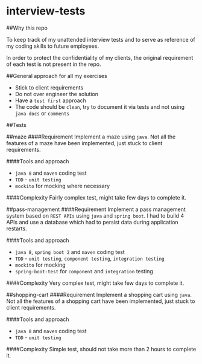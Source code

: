 # interview-tests

##Why this repo

To keep track of my unattended interview tests and to serve as reference of my coding skills to future employees.

In order to protect the confidentiality of my clients, the original requirement of each test is not present in the repo.  

##General approach for all my exercises
- Stick to client requirements
- Do not over engineer the solution
- Have a `test first` approach
- The code should be `clean`, try to document it via tests and not using `java docs` or `comments`


##Tests

##maze
####Requirement
Implement a maze using `java`. Not all the features of a maze have been implemented, just stuck to client requirements.

####Tools and approach
- `java 8` and `maven` coding test
- `TDD` - `unit testing`
- `mockito` for mocking where necessary

####Complexity
Fairly complex test, might take few days to complete it.


##pass-management
####Requirement
Implement a pass management system based on `REST APIs` using `java` and `spring boot`.
I had to build 4 APIs and use a database which had to persist data during application restarts.

####Tools and approach
- `java 8`, `spring boot 2` and `maven` coding test
- `TDD` - `unit testing`, `component testing`, `integration testing`
- `mockito` for mocking
- `spring-boot-test` for `component` and `integration` testing

####Complexity
Very complex test, might take few days to complete it.


##shopping-cart
####Requirement
Implement a shopping cart using `java`. Not all the features of a shopping cart have been implemented, just stuck to client requirements.

####Tools and approach
- `java 8` and `maven` coding test
- `TDD` - `unit testing`

####Complexity
Simple test, should not take more than 2 hours to complete it.
